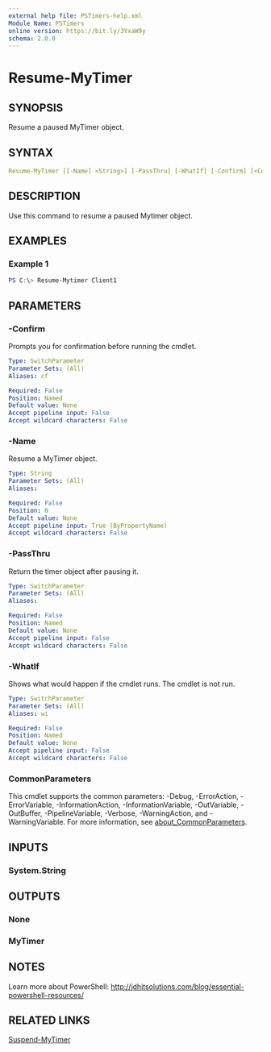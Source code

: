 ```yaml
---
external help file: PSTimers-help.xml
Module Name: PSTimers
online version: https://bit.ly/3YxaW9y
schema: 2.0.0
---
```


# Resume-MyTimer

## SYNOPSIS

Resume a paused MyTimer object.

## SYNTAX

```yaml
Resume-MyTimer [[-Name] <String>] [-PassThru] [-WhatIf] [-Confirm] [<CommonParameters>]
```

## DESCRIPTION

Use this command to resume a paused Mytimer object.

## EXAMPLES

### Example 1

```powershell
PS C:\> Resume-Mytimer Client1
```

## PARAMETERS

### -Confirm

Prompts you for confirmation before running the cmdlet.

```yaml
Type: SwitchParameter
Parameter Sets: (All)
Aliases: cf

Required: False
Position: Named
Default value: None
Accept pipeline input: False
Accept wildcard characters: False
```

### -Name

Resume a MyTimer object.

```yaml
Type: String
Parameter Sets: (All)
Aliases:

Required: False
Position: 0
Default value: None
Accept pipeline input: True (ByPropertyName)
Accept wildcard characters: False
```

### -PassThru

Return the timer object after pausing it.

```yaml
Type: SwitchParameter
Parameter Sets: (All)
Aliases:

Required: False
Position: Named
Default value: None
Accept pipeline input: False
Accept wildcard characters: False
```

### -WhatIf

Shows what would happen if the cmdlet runs.
The cmdlet is not run.

```yaml
Type: SwitchParameter
Parameter Sets: (All)
Aliases: wi

Required: False
Position: Named
Default value: None
Accept pipeline input: False
Accept wildcard characters: False
```

### CommonParameters

This cmdlet supports the common parameters: -Debug, -ErrorAction, -ErrorVariable, -InformationAction, -InformationVariable, -OutVariable, -OutBuffer, -PipelineVariable, -Verbose, -WarningAction, and -WarningVariable. For more information, see [about_CommonParameters](http://go.microsoft.com/fwlink/?LinkID=113216).

## INPUTS

### System.String

## OUTPUTS

### None

### MyTimer

## NOTES

Learn more about PowerShell: http://jdhitsolutions.com/blog/essential-powershell-resources/

## RELATED LINKS

[Suspend-MyTimer](Suspend-MyTimer.md)
